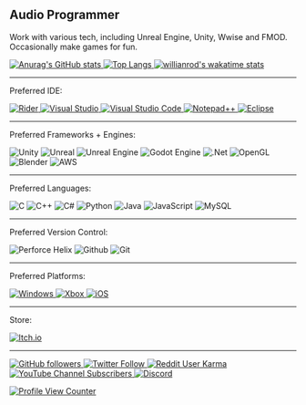 ## Audio Programmer
Work with various tech, including Unreal Engine, Unity, Wwise and FMOD.
Occasionally make games for fun.

<a href="https://wakatime.com/@JDSherbert"> ![Anurag's GitHub stats](https://github-readme-stats.vercel.app/api?username=JDSherbert&show_icons=true&theme=tokyonight) 
![Top Langs](https://github-readme-stats.vercel.app/api/top-langs/?username=JDSherbert&langs_count=10&layout=compact&theme=tokyonight) 
![willianrod's wakatime stats](https://github-readme-stats.vercel.app/api/wakatime?username=JDSherbert&theme=tokyonight) </a>

-----------------------------------------------

Preferred IDE:

<a href="https://www.jetbrains.com/rider/">![Rider](https://img.shields.io/badge/Rider-000000.svg?style=for-the-badge&logo=Rider&logoColor=white&color=black&labelColor=crimson) 
<a href="https://visualstudio.microsoft.com/">![Visual Studio](https://img.shields.io/badge/Visual%20Studio-5C2D91.svg?style=for-the-badge&logo=visual-studio&logoColor=white) 
<a href="https://code.visualstudio.com/)">![Visual Studio Code](https://img.shields.io/badge/Visual%20Studio%20Code-0078d7.svg?style=for-the-badge&logo=visual-studio-code&logoColor=white) 
<a href="https://notepad-plus-plus.org/">![Notepad++](https://img.shields.io/badge/Notepad++-90E59A.svg?style=for-the-badge&logo=notepad%2b%2b&logoColor=black) </a>
<a href="https://www.eclipse.org/downloads/">![Eclipse](https://img.shields.io/badge/Eclipse-FE7A16.svg?style=for-the-badge&logo=Eclipse&logoColor=white) </a>

-----------------------------------------------

Preferred Frameworks + Engines:

![Unity](https://img.shields.io/badge/unity-%23000000.svg?style=for-the-badge&logo=unity&logoColor=white) 
![Unreal](https://img.shields.io/badge/Unreal-0E1128.svg?style=for-the-badge&logo=unrealengine&logoColor=white)
![Unreal Engine](https://img.shields.io/badge/unrealengine-%23313131.svg?style=for-the-badge&logo=unrealengine&logoColor=white) 
![Godot Engine](https://img.shields.io/badge/GODOT-%23FFFFFF.svg?style=for-the-badge&logo=godot-engine) 
![.Net](https://img.shields.io/badge/.NET-5C2D91?style=for-the-badge&logo=.net&logoColor=white) 
![OpenGL](https://img.shields.io/badge/OpenGL-%23FFFFFF.svg?style=for-the-badge&logo=opengl)
![Blender](https://img.shields.io/badge/blender-%23F5792A.svg?style=for-the-badge&logo=blender&logoColor=white)
![AWS](https://img.shields.io/badge/AWS-%23FF9900.svg?style=for-the-badge&logo=amazon-aws&logoColor=white)

-----------------------------------------------

Preferred Languages:

![C](https://img.shields.io/badge/c-%2300599C.svg?style=for-the-badge&logo=c&logoColor=white) 
![C++](https://img.shields.io/badge/c++-%2300599C.svg?style=for-the-badge&logo=c%2B%2B&logoColor=white) 
![C#](https://img.shields.io/badge/c%23-%23239120.svg?style=for-the-badge&logo=c-sharp&logoColor=white) 
![Python](https://img.shields.io/badge/python-3670A0?style=for-the-badge&logo=python&logoColor=ffdd54) 
![Java](https://img.shields.io/badge/java-%23ED8B00.svg?style=for-the-badge&logo=java&logoColor=white)
![JavaScript](https://img.shields.io/badge/javascript-%23323330.svg?style=for-the-badge&logo=javascript&logoColor=%23F7DF1E)
![MySQL](https://img.shields.io/badge/mysql-%2300f.svg?style=for-the-badge&logo=mysql&logoColor=white)

-----------------------------------------------

Preferred Version Control:

![Perforce Helix](https://img.shields.io/badge/-PERFORCE%20HELIX-00AEEF?style=for-the-badge&logo=Perforce&logoColor=white)
![Github](https://img.shields.io/badge/GitHub-%23121011.svg?style=for-the-badge&logo=github&logoColor=white)
![Git](https://img.shields.io/badge/Git-%23F05033.svg?style=for-the-badge&logo=git&logoColor=white)

-----------------------------------------------

Preferred Platforms:

<a href="https://www.microsoft.com/en-au/windows"> ![Windows](https://img.shields.io/badge/Windows-0078D6?style=for-the-badge&logo=windows&logoColor=white) </a>
<a href="https://www.xbox.com/en-GB/"> ![Xbox](https://img.shields.io/badge/xbox-%23107C10.svg?style=for-the-badge&logo=xbox&logoColor=white) </a>
<a href="https://www.apple.com/uk/ios/ios-16/"> ![iOS](https://img.shields.io/badge/iOS-000000?style=for-the-badge&logo=ios&logoColor=white) </a>

<!-- ![Jokes Card](https://readme-jokes.vercel.app/api) -->

-----------------------------------------------

Store:

<a href="https://jdsherbert.itch.io/"> ![Itch.io](https://img.shields.io/badge/Itch-%23FF0B34.svg?style=for-the-badge&logo=Itch.io&logoColor=white) </a>

-----------------------------------------------

<a href="https://github.com/JDSherbert">![GitHub followers](https://img.shields.io/github/followers/JDSherbert?style=social) </a>
<a href="https://twitter.com/JDSherbert_">![Twitter Follow](https://img.shields.io/twitter/follow/JDSherbert_?style=social) </a>
<a href="https://reddit.com/user/JDSherbert/">![Reddit User Karma](https://img.shields.io/reddit/user-karma/combined/JDSherbert?style=social) </a>
<a href="https://www.youtube.com/channel/UCQWN7zdUfskROpOVrkR2TYg">![YouTube Channel Subscribers](https://img.shields.io/youtube/channel/subscribers/UCQWN7zdUfskROpOVrkR2TYg?style=social) </a>
<a href="https://discord.gg/JDdecZ3">![Discord](https://img.shields.io/discord/664896441747243010?label=SoundHUB%20Discord%20Server&logo=Discord&style=social) </a>

<a href="https://github.com/JDSherbert">![Profile View Counter](https://komarev.com/ghpvc/?username=JDSherbert) </a>

<!--
https://github.com/JDSherbert#languages--software

https://github.com/JDSherbert#7-day-wakatime-statistics--takes-last-7-days-

**JDSherbert/JDSherbert** is a ✨ _special_ ✨ repository because its `README.md` (this file) appears on your GitHub profile.

Here are some ideas to get you started:

- 🔭 I’m currently working on ...
- 🌱 I’m currently learning ...
- 👯 I’m looking to collaborate on ...
- 🤔 I’m looking for help with ...
- 💬 Ask me about ...
- 📫 How to reach me: ...
- 😄 Pronouns: ...
- ⚡ Fun fact: ...
-->
